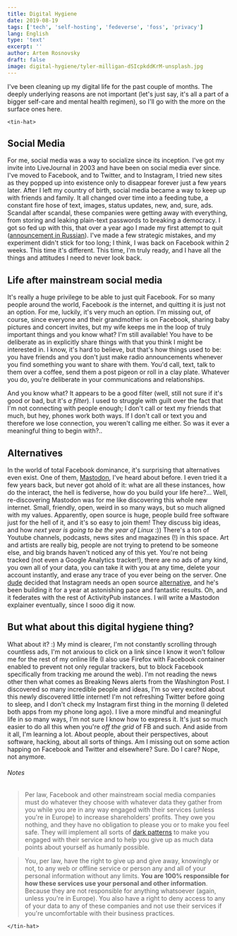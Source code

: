 ```yaml
---
title: Digital Hygiene
date: 2019-08-19
tags: ['tech', 'self-hosting', 'fedeverse', 'foss', 'privacy']
lang: English
type: 'text'
excerpt: ''
author: Artem Rosnovsky
draft: false
image: digital-hygiene/tyler-milligan-dSIcpkddKrM-unsplash.jpg
---
```


I've been cleaning up my digital life for the past couple of months. The deeply underlying reasons are not important (let's just say, it's all a part of a bigger self-care and mental health regimen), so I'll go with the more on the surface ones here.

`<tin-hat>`

## Social Media

For me, social media was a way to socialize since its inception. I've got my invite into LiveJournal in 2003 and have been on social media ever since. I've moved to Facebook, and to Twitter, and to Instagram, I tried new sites as they popped up into existence only to disappear forever just a few years later. After I left my country of birth, social media became a way to keep up with friends and family. It all changed over time into a feeding tube, a constant fire hose of text, images, status updates, new, and, sure, ads. Scandal after scandal, these companies were getting away with everything, from storing and leaking plain-text passwords to breaking a democracy. I got so fed up with this, that over a year ago I made my first attempt to quit ([announcement in Russian](https://podtema.com/blog/2018/04/02/rosnovsky-park-second-coming/)). I've made a few strategic mistakes, and my experiment didn't stick for too long; I think, I was back on Facebook within 2 weeks. This time it's different. This time, I'm truly ready, and I have all the things and attitudes I need to never look back.

## Life after mainstream social media

It's really a huge privilege to be able to just quit Facebook. For so many people around the world, Facebook _is_ the internet, and quitting it is just not an option. For me, luckily, it's very much an option. I'm missing out, of course, since everyone and their grandmother is on Facebook, sharing baby pictures and concert invites, but my wife keeps me in the loop of truly important things and you know what? I'm still available! You have to be deliberate as in explicitly share things with that you think I might be interested in. I know, it's hard to believe, but that's how things used to be: you have friends and you don't just make radio announcements whenever you find something you want to share with them. You'd call, text, talk to them over a coffee, send them a post pigeon or roll in a clay plate. Whatever you do, you're deliberate in your communications and relationships.

And you know what? It appears to be a good filter (well, still not sure if it's good or bad, but it's _a filter_). I used to struggle with guilt over the fact that I'm not connecting with people enough; I don't call or text my friends that much, but hey, phones work both ways. If I don't call or text you and therefore we lose connection, you weren't calling me either. So was it ever a meaningful thing to begin with?..

## Alternatives

In the world of total Facebook dominance, it's surprising that alternatives even exist. One of them, [Mastodon](https://www.joinmastodon.org/), I've heard about before. I even tried it a few years back, but never got ahold of it: what are all these instances, how do the interact, the hell is fediverse, how do you build your life here?... Well, re-discovering Mastodon was for me like discovering this whole new internet. Small, friendly, open, weird in so many ways, but so much aligned with my values. Apparently, open source is huge, people build free software just for the hell of it, and it's so easy to join them! They discuss big ideas, and how _next year is going to be the year of Linux_ :)) There's a ton of Youtube channels, podcasts, news sites and magazines (!) in this space. Art and artists are really big, people are not trying to pretend to be someone else, and big brands haven't noticed any of this yet. You're not being tracked (not even a Google Analytics tracker!), there are no ads of any kind, you own all of your data, you can take it with you at any time, delete your account instantly, and erase any trace of you ever being on the server. One [dude](https://mastodon.social/@dansup) decided that Instagram needs an open source [alternative](https://pixelfed.org), and he's been building it for a year at astonishing pace and fantastic results. Oh, and it federates with the rest of ActivityPub instances. I will write a Mastodon explainer eventually, since I sooo dig it now.

## But what about this digital hygiene thing?

What about it? :) My mind is clearer, I'm not constantly scrolling through countless ads, I'm not anxious to click on a link since I know it won't follow me for the rest of my online life (I also use Firefox with Facebook container enabled to prevent not only regular trackers, but to block Facebook specifically from tracking me around the web). I'm not reading the news other then what comes as Breaking News alerts from the Washington Post. I discovered so many incredible people and ideas, I'm so very excited about this newly discovered little internet! I'm not refreshing Twitter before going to sleep, and I don't check my Instagram first thing in the morning (I deleted both apps from my phone long ago). I live a more mindful and meaningful life in so many ways, I'm not sure I know how to express it. It's just so much easier to do all this when you're _off the grid_ of FB and such. And aside from it all, I'm learning a lot. About people, about their perspectives, about software, hacking, about all sorts of things. Am I missing out on some action happing on Facebook and Twitter and elsewhere? Sure. Do I care? Nope, not anymore.

###### Notes

> Per law, Facebook and other mainstream social media companies must do whatever they choose with whatever data they gather from you while you are in any way engaged with their services (unless you're in Europe) to increase shareholders' profits. They owe you nothing, and they have no obligation to please you or to make you feel safe. They will implement all sorts of [dark patterns](https://www.darkpatterns.org/) to make you engaged with their service and to help you give up as much data points about yourself as humanly possible.

> You, per law, have the right to give up and give away, knowingly or not, to any web or offline service or person any and all of your personal information without any limits. **You are 100% responsible for how these services use your personal and other information**. Because they are not responsible for anything whatsoever (again, unless you're in Europe). You also have a right to deny access to any of your data to any of these companies and not use their services if you're uncomfortable with their business practices.

`</tin-hat>`
